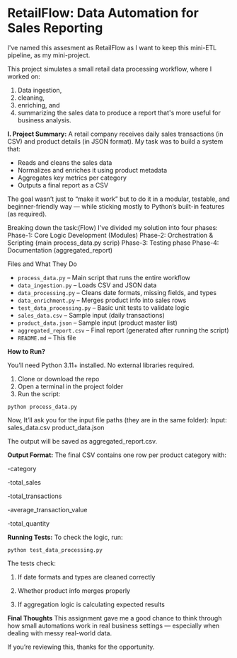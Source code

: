 # RetailFlow: Data Automation for Sales Reporting
I've named this assesment as RetailFlow as I want to keep this mini-ETL pipeline, as my mini-project.

This project simulates a small retail data processing workflow, where I worked on:
1. Data ingestion,
2. cleaning,
3. enriching, and
4. summarizing the sales data to produce a report that's more useful for business analysis.

**I. Project Summary:**
A retail company receives daily sales transactions (in CSV) and product details (in JSON format). My task was to build a system that:

- Reads and cleans the sales data
- Normalizes and enriches it using product metadata
- Aggregates key metrics per category
- Outputs a final report as a CSV

The goal wasn’t just to “make it work” but to do it in a modular, testable, and beginner-friendly way — while sticking mostly to Python’s built-in features (as required).


Breaking down the task:(Flow)
I've divided my solution into four phases:
Phase-1: Core Logic Development (Modules) 
Phase-2: Orchestration & Scripting (main process_data.py scrip)
Phase-3: Testing phase
Phase-4: Documentation (aggregated_report)

Files and What They Do

- `process_data.py` – Main script that runs the entire workflow
- `data_ingestion.py` – Loads CSV and JSON data
- `data_processing.py` – Cleans date formats, missing fields, and types
- `data_enrichment.py` – Merges product info into sales rows
- `test_data_processing.py` – Basic unit tests to validate logic
- `sales_data.csv` – Sample input (daily transactions)
- `product_data.json` – Sample input (product master list)
- `aggregated_report.csv` – Final report (generated after running the script)
- `README.md` – This file

**How to Run?**

You’ll need Python 3.11+ installed. No external libraries required.

1. Clone or download the repo
2. Open a terminal in the project folder
3. Run the script:
```
python process_data.py
```
Now, It’ll ask you for the input file paths (they are in the same folder):
Input:
sales_data.csv
product_data.json

The output will be saved as aggregated_report.csv.

**Output Format:**
The final CSV contains one row per product category with:

-category

-total_sales

-total_transactions

-average_transaction_value

-total_quantity

**Running Tests:**
To check the logic, run:
```
python test_data_processing.py
```
The tests check:

1. If date formats and types are cleaned correctly

2. Whether product info merges properly

3. If aggregation logic is calculating expected results

**Final Thoughts**
This assignment gave me a good chance to think through how small automations work in real business settings — especially when dealing with messy real-world data.

If you’re reviewing this, thanks for the opportunity.
